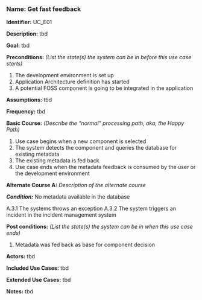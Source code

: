 ### Name: Get fast feedback

**Identifier:** UC_E01

**Description:** tbd

**Goal:** tbd

**Preconditions:** *(List the state(s) the system can be in before this use case starts)*
1. The development environment is set up
2. Application Architecture definition has started
2. A potential FOSS component is going to be integrated in the application

**Assumptions:** tbd

**Frequency:** tbd

**Basic Course:** *(Describe the “normal” processing path, aka, the Happy Path)*
1.	Use case begins when a new component is selected
2.	The system detects the component and queries the database for existing metadata
3.  The existing metadata is fed back 
4.	Use case ends when the metadata feedback is consumed by the user or the development environment


**Alternate Course A:** *Description of the alternate course*

***Condition:*** No metadata available in the database

A.3.1	The systems throws an exception
A.3.2	The system triggers an incident in the incident management system

**Post conditions:** *(List the state(s) the system can be in when this use case ends)*
1.	Metadata was fed back as base for component decision

**Actors:**
tbd

**Included Use Cases:**
tbd

**Extended Use Cases:**
tbd

**Notes:**
tbd